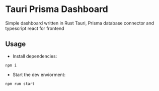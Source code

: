 # Tauri Prisma Dashboard

Simple dashboard written in Rust Tauri, Prisma database connector and typescript react for frontend

## Usage

- Install dependencies:

`npm i`

- Start the dev enviorment:

`npm run start`
